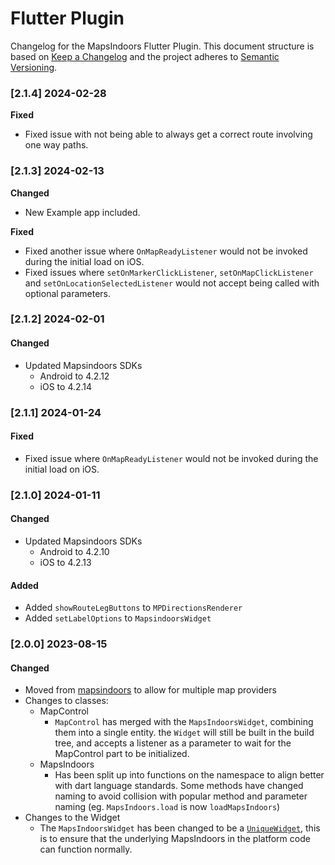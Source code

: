 # Flutter Plugin

Changelog for the MapsIndoors Flutter Plugin. This document structure is based on [Keep a Changelog](http://keepachangelog.com/en/1.0.0/) and the project adheres to [Semantic Versioning](http://semver.org/spec/v2.0.0.html).

### [2.1.4] 2024-02-28

**Fixed**

* Fixed issue with not being able to always get a correct route involving one way paths.

### \[2.1.3] 2024-02-13

**Changed**

* New Example app included.

**Fixed**

* Fixed another issue where `OnMapReadyListener` would not be invoked during the initial load on iOS.
* Fixed issues where `setOnMarkerClickListener`, `setOnMapClickListener` and `setOnLocationSelectedListener` would not accept being called with optional parameters.

### \[2.1.2] 2024-02-01

#### Changed

* Updated Mapsindoors SDKs
  * Android to 4.2.12
  * iOS to 4.2.14

### \[2.1.1] 2024-01-24

#### Fixed

* Fixed issue where `OnMapReadyListener` would not be invoked during the initial load on iOS.

### \[2.1.0] 2024-01-11

#### Changed

* Updated Mapsindoors SDKs
  * Android to 4.2.10
  * iOS to 4.2.13

#### Added

* Added `showRouteLegButtons` to `MPDirectionsRenderer`
* Added `setLabelOptions` to `MapsindoorsWidget`

### \[2.0.0] 2023-08-15

#### Changed

* Moved from [mapsindoors](https://pub.dev/packages/mapsindoors) to allow for multiple map providers
* Changes to classes:
  * MapControl
    * `MapControl` has merged with the `MapsIndoorsWidget`, combining them into a single entity. the `Widget` will still be built in the build tree, and accepts a listener as a parameter to wait for the MapControl part to be initialized.
  * MapsIndoors
    * Has been split up into functions on the namespace to align better with dart language standards. Some methods have changed naming to avoid collision with popular method and parameter naming (eg. `MapsIndoors.load` is now `loadMapsIndoors`)
* Changes to the Widget
  * The `MapsIndoorsWidget` has been changed to be a [`UniqueWidget`](https://api.flutter.dev/flutter/widgets/UniqueWidget-class.html), this is to ensure that the underlying MapsIndoors in the platform code can function normally.

[\
](https://docs.mapsindoors.com/changelogs/components)
